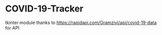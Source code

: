 # COVID-19-Tracker
tkinter module
thanks to https://rapidapi.com/Gramzivi/api/covid-19-data for API
